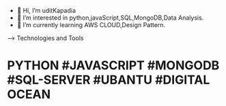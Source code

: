 - 👋 Hi, I’m uditKapadia
- 👀 I’m interested in python,javaScript,SQL,MongoDB,Data Analysis.
- 🌱 I’m currently learning AWS CLOUD,Design Pattern.

--> Technologies and Tools
   # PYTHON #JAVASCRIPT #MONGODB #SQL-SERVER #UBANTU #DIGITAL OCEAN


